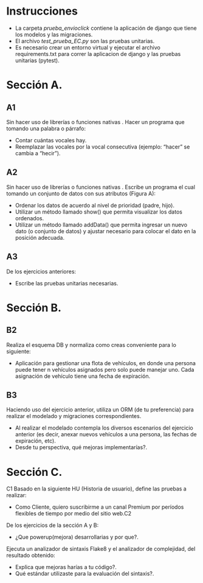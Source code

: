 # Instrucciones
- La carpeta *prueba_envioclick* contiene la aplicación de django que tiene los modelos y las migraciones.
- El archivo *test_prueba_EC.py* son las pruebas unitarias.
- Es necesario crear un entorno virtual y ejecutar el archivo requirements.txt para correr la aplicacion de django y las pruebas unitarias (pytest).

# Sección A.

## A1

Sin hacer uso de librerías o funciones nativas​ . Hacer un programa que tomando una palabra o párrafo:
- Contar cuántas vocales hay.
- Reemplazar las vocales por la vocal consecutiva (ejemplo: “hacer” se cambia a “hecir”).

## A2

Sin hacer uso de librerías o funciones nativas​ . Escribe un programa el cual tomando un conjunto de datos con sus atributos (Figura A):

- Ordenar los datos de acuerdo al nivel de prioridad (padre, hijo).
- Utilizar un método llamado show() que permita visualizar los datos ordenados.
- Utilizar un método llamado addData() que permita ingresar un nuevo dato (o
conjunto de datos) y ajustar necesario para colocar el dato en la posición adecuada.

## A3

De los ejercicios anteriores:
- Escribe las pruebas unitarias necesarias.

# Sección B.

## B2

Realiza el esquema DB y normaliza como creas conveniente para lo siguiente:
- Aplicación para gestionar una flota de vehículos, en donde una persona puede tener n vehículos asignados pero solo puede manejar uno. Cada asignación de vehículo tiene una fecha de expiración.

## B3

Haciendo uso del ejercicio anterior, utiliza un ORM (de tu preferencia) para realizar el modelado y migraciones correspondientes.

- Al realizar el modelado contempla los diversos escenarios del ejercicio anterior (es
decir, anexar nuevos vehículos a una persona, las fechas de expiración, etc).
- Desde tu perspectiva, qué mejoras implementarías?.


# Sección C.
C1
Basado en la siguiente HU (Historia de usuario), define las pruebas a realizar:
- Como Cliente, quiero suscribirme a un canal Premium por períodos flexibles de tiempo por medio del sitio web.C2

De los ejercicios de la sección A y B:
- ¿Que powerup(mejora) desarrollarias y por que?.

Ejecuta un analizador de sintaxis Flake8 y el analizador de complejidad, del resultado obtenido:
- Explica que mejoras harías a tu código?.
- Qué estándar utilizaste para la evaluación del sintaxis?.